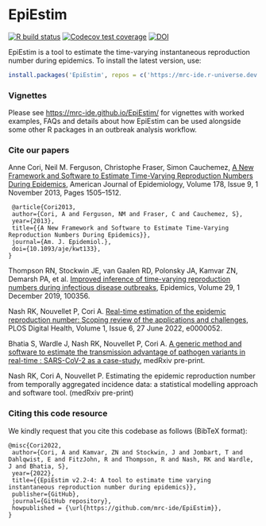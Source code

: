 # EpiEstim

<!-- badges: start -->
[![R build status](https://github.com/mrc-ide/EpiEstim/workflows/R-CMD-check/badge.svg)](https://github.com/mrc-ide/EpiEstim/actions)
[![Codecov test coverage](https://codecov.io/gh/annecori/EpiEstim/branch/master/graph/badge.svg)](https://codecov.io/gh/annecori/EpiEstim?branch=master)
[![DOI](https://zenodo.org/badge/DOI/10.5281/zenodo.3871387.svg)](https://doi.org/10.5281/zenodo.3871387)
<!-- badges: end -->

EpiEstim is a tool to estimate the time-varying instantaneous reproduction number during epidemics.
To install the latest version, use:
```r
install.packages('EpiEstim', repos = c('https://mrc-ide.r-universe.dev', 'https://cloud.r-project.org'))
```

### Vignettes
Please see https://mrc-ide.github.io/EpiEstim/ for vignettes with worked examples, 
FAQs and details about how EpiEstim can be used alongside some other R packages 
in an outbreak analysis workflow.

### Cite our papers
Anne Cori, Neil M. Ferguson, Christophe Fraser, Simon Cauchemez, [A New Framework and Software to Estimate Time-Varying Reproduction Numbers During Epidemics](https://doi.org/10.1093/aje/kwt133), American Journal of Epidemiology, Volume 178, Issue 9, 1 November 2013, Pages 1505–1512. 

```console
 @article{Cori2013,
 author={Cori, A and Ferguson, NM and Fraser, C and Cauchemez, S},  
 year={2013},  
 title={{A New Framework and Software to Estimate Time-Varying Reproduction Numbers During Epidemics}},  
 journal={Am. J. Epidemiol.},  
 doi={10.1093/aje/kwt133},  
}
```

Thompson RN, Stockwin JE, van Gaalen RD, Polonsky JA, Kamvar ZN, Demarsh PA, et al. [Improved inference of time-varying reproduction numbers during infectious disease outbreaks](https://doi.org/10.1016/j.epidem.2019.100356), Epidemics, Volume 29, 1 December 2019, 100356.

Nash RK, Nouvellet P, Cori A. [Real-time estimation of the epidemic reproduction number: Scoping review of the applications and challenges](https://doi.org/10.1371/journal.pdig.0000052), PLOS Digital Health, Volume 1, Issue 6, 27 June 2022, e0000052.

Bhatia S, Wardle J, Nash RK, Nouvellet P, Cori A. [A generic method and software to estimate the transmission advantage of pathogen variants in real-time : SARS-CoV-2 as a case-study](https://www.medrxiv.org/content/10.1101/2021.11.26.21266899v1), medRxiv pre-print.

Nash RK, Cori A, Nouvellet P. Estimating the epidemic reproduction number from temporally aggregated incidence data: a statistical modelling approach and software tool. (medRxiv pre-print)


### Citing this code resource
We kindly request that you cite this codebase as follows (BibTeX format):

```console
@misc{Cori2022,
 author={Cori, A and Kamvar, ZN and Stockwin, J and Jombart, T and Dahlqwist, E and FitzJohn, R and Thompson, R and Nash, RK and Wardle, J and Bhatia, S},  
 year={2022},  
 title={{EpiEstim v2.2-4: A tool to estimate time varying instantaneous reproduction number during epidemics}},  
 publisher={GitHub},
 journal={GitHub repository},  
 howpublished = {\url{https://github.com/mrc-ide/EpiEstim}},  
}
```
